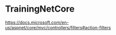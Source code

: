 # TrainingNetCore

https://docs.microsoft.com/en-us/aspnet/core/mvc/controllers/filters#action-filters

